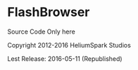 # FlashBrowser

Source Code Only here


Copyright 2012-2016 HeliumSpark Studios

Lest Release: 2016-05-11 (Republished)
